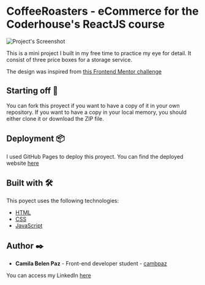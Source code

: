 # CoffeeRoasters - eCommerce for the Coderhouse's ReactJS course

![Project's Screenshot](https://res.cloudinary.com/db8t2tgov/image/upload/v1656443550/capturaProyecto_bwfrlg.png)

This is a mini project I built in my free time to practice my eye for detail. It consist of three price boxes for a storage service.

The design was inspired from [this Frontend Mentor challenge](https://www.frontendmentor.io/challenges/pricing-component-with-toggle-8vPwRMIC)

## Starting off 🚀

You can fork this proyect if you want to have a copy of it in your own repository. If you want to have a copy in your local memory, you should either clone it or download the ZIP file.

## Deployment 📦

I used GitHub Pages to deploy this proyect.
You can find the deployed website [here](https://cambpaz.github.io/pricing-component/)

## Built with 🛠️

This poyect uses the following technologies:

* [HTML](https://developer.mozilla.org/es/docs/Web/HTML) 
* [CSS  ](https://developer.mozilla.org/es/docs/Web/CSS) 
* [JavaScript](https://www.javascript.com/) 

## Author ✒️

* **Camila Belen Paz** - Front-end developer student - [cambpaz](https://github.com/cambpaz)

You can access my LinkedIn [here](https://www.linkedin.com/in/camilapaz-frontend/)


